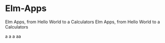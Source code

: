 # Elm-Apps
Elm Apps, from Hello World to a Calculators
Elm Apps, from Hello World to a Calculators


a
a
a
aa

